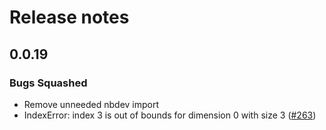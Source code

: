 # Release notes

<!-- do not remove -->

## 0.0.19

### Bugs Squashed

- Remove unneeded nbdev import
- IndexError: index 3 is out of bounds for dimension 0 with size 3 ([#263](https://github.com/fastai/fastbook/issues/263))

